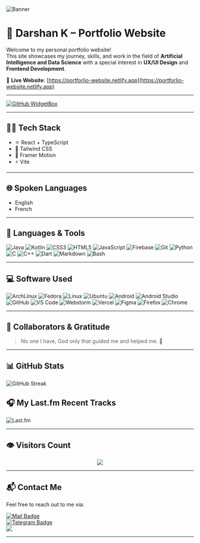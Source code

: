 ![Banner](https://github.com/user-attachments/assets/76bee822-61a5-40f5-b742-9c53f6fca109)

# 💼 Darshan K – Portfolio Website

Welcome to my personal portfolio website!  
This site showcases my journey, skills, and work in the field of **Artificial Intelligence and Data Science** with a special interest in **UX/UI Design** and **Frontend Development**.

🔗 **Live Website**: [https://portforlio-website.netlify.app](https://portforlio-website.netlify.app)

---

<a href="https://github.com/1511Darshan">
   <img src="https://github-widgetbox.vercel.app/api/profile?username=1511Darshan&data=followers,repositories,stars,commits&theme=dark" alt="GitHub WidgetBox">
</a>

---

## 👨‍💻 Tech Stack

- ⚛️ React + TypeScript
- 🎨 Tailwind CSS
- 💫 Framer Motion
- ⚡ Vite

---

## 🌐 Spoken Languages

- English  
- French

---

## 🧰 Languages & Tools

![Java](https://ziadoua.github.io/m3-Markdown-Badges/badges/Java/java2.svg) 
![Kotlin](https://ziadoua.github.io/m3-Markdown-Badges/badges/Kotlin/kotlin2.svg) 
![CSS3](https://ziadoua.github.io/m3-Markdown-Badges/badges/CSS/css2.svg) 
![HTML5](https://ziadoua.github.io/m3-Markdown-Badges/badges/HTML/html2.svg) 
![JavaScript](https://ziadoua.github.io/m3-Markdown-Badges/badges/Javascript/javascript2.svg) 
![Firebase](https://ziadoua.github.io/m3-Markdown-Badges/badges/Firebase/firebase2.svg) 
![Git](https://ziadoua.github.io/m3-Markdown-Badges/badges/Git/git2.svg) 
![Python](https://ziadoua.github.io/m3-Markdown-Badges/badges/Python/python2.svg) 
![C](https://ziadoua.github.io/m3-Markdown-Badges/badges/C/c2.svg) 
![C++](https://ziadoua.github.io/m3-Markdown-Badges/badges/C++/c++2.svg) 
![Dart](https://ziadoua.github.io/m3-Markdown-Badges/badges/Dart/dart2.svg) 
![Markdown](https://ziadoua.github.io/m3-Markdown-Badges/badges/Markdown/markdown2.svg) 
![Bash](https://ziadoua.github.io/m3-Markdown-Badges/badges/Shell/shell2.svg)

---

## 💻 Software Used

![ArchLinux](https://ziadoua.github.io/m3-Markdown-Badges/badges/Arch/arch2.svg) 
![Fedora](https://ziadoua.github.io/m3-Markdown-Badges/badges/Fedora/fedora2.svg)
![Linux](https://ziadoua.github.io/m3-Markdown-Badges/badges/Linux/linux2.svg)
![Ubuntu](https://ziadoua.github.io/m3-Markdown-Badges/badges/Ubuntu/ubuntu2.svg)
![Android](https://ziadoua.github.io/m3-Markdown-Badges/badges/Android/android2.svg)
![Android Studio](https://ziadoua.github.io/m3-Markdown-Badges/badges/AndroidStudio/androidstudio2.svg)
![GitHub](https://ziadoua.github.io/m3-Markdown-Badges/badges/Github/github2.svg)
![VS Code](https://ziadoua.github.io/m3-Markdown-Badges/badges/VisualStudioCode/visualstudiocode2.svg)
![Webstorm](https://ziadoua.github.io/m3-Markdown-Badges/badges/Webstorm/webstorm2.svg)
![Vercel](https://ziadoua.github.io/m3-Markdown-Badges/badges/Vercel/vercel1.svg)
![Figma](https://ziadoua.github.io/m3-Markdown-Badges/badges/Figma/figma2.svg) 
![Firefox](https://ziadoua.github.io/m3-Markdown-Badges/badges/Firefox/firefox2.svg) 
![Chrome](https://ziadoua.github.io/m3-Markdown-Badges/badges/Chrome/chrome2.svg)

---

## 🤝 Collaborators & Gratitude

> No one I have, God only that guided me and helped me. 🙏

---

## 📊 GitHub Stats

![GitHub Streak](https://streak-stats.azura.dev/?user=1511Darshan&theme=catppuccin-mocha&hide_border=true&border_radius=10&short_numbers=true&date_format=M%20j%5B%2C%20Y%5D&card_width=525&stroke=17EBCC&fire=C691EB)


## 🎧 My Last.fm Recent Tracks

![Last.fm](https://lastfm-cyan.vercel.app/api?user=Obed1511&count=2&width=525&bg_color=1e1e2e)


---

## 👁️ Visitors Count

<div align="center">
  <img align="center" src="https://profile-counter.glitch.me/1511Darshan/count.svg" />
</div>

---

## 📬 Contact Me

Feel free to reach out to me via:

<a href="mailto:rushdarshan@gmail.com"><img src="https://ziadoua.github.io/m3-Markdown-Badges/badges/Mail/mail3.svg" alt="Mail Badge"></a>  
<a href="https://t.me/ObedVortex"><img src="https://ziadoua.github.io/m3-Markdown-Badges/badges/Telegram/telegram2.svg" alt="Telegram Badge"></a>  
<a href="https://linkedin.com/in/rush-darshan-k"><img src="https://ziadoua.github.io/m3-Markdown-Badges/badges/LinkedIn/linkedin2.svg"></a>

---
